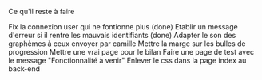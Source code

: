 Ce qu'il reste à faire

Fix la connexion user qui ne fontionne plus (done)
Etablir un message d'erreur si il rentre les mauvais identifiants (done)
Adapter le son des graphèmes à ceux envoyer par camille
Mettre la marge sur les bulles de progression
Mettre une vrai page pour le bilan
Faire une page de test avec le message "Fonctionnalité à venir"
Enlever le css dans la page index au back-end